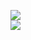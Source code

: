 [![](https://img.shields.io/badge/Made%20With-Github%20Spray-lightgrey.svg?style=for-the-badge&logo=github)](https://github.com/Annihil/github-spray#6175)  
[![](https://i.imgur.com/2DrTn0Z.gif)](https://github.com/Annihil/github-spray)